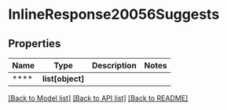 # InlineResponse20056Suggests

## Properties
Name | Type | Description | Notes
------------ | ------------- | ------------- | -------------
**** | **list[object]** |  | 

[[Back to Model list]](../README.md#documentation-for-models) [[Back to API list]](../README.md#documentation-for-api-endpoints) [[Back to README]](../README.md)



